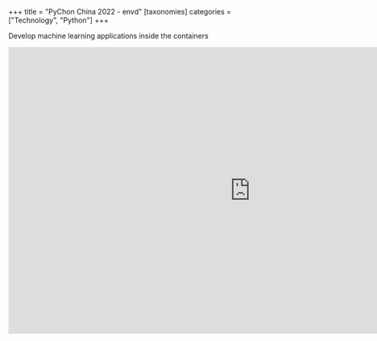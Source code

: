 +++
title = "PyChon China 2022 - envd"
[taxonomies]
categories = ["Technology", "Python"]
+++

Develop machine learning applications inside the containers

<!-- more -->

<div class="video-container"><iframe src="https://docs.google.com/presentation/d/e/2PACX-1vTPrXjF_ae__fJv5F7W_n8W10NT8Fqu04sLbucd7vtgjEsV67De5xPMj1cOdEnif5IXOMLCu_yxZf0v/embed?start=false&loop=false&delayms=3000" frameborder="0" width="960" height="569" allowfullscreen="true" mozallowfullscreen="true" webkitallowfullscreen="true"></iframe></div>
